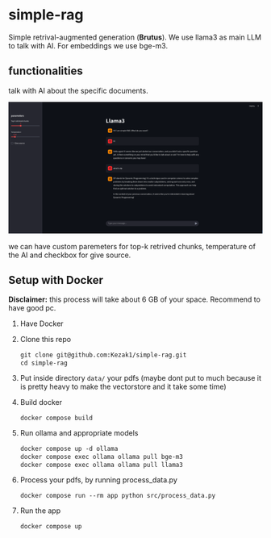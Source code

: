 # simple-rag
Simple retrival-augmented generation (**Brutus**). We use llama3 as main LLM to talk with AI. For embeddings we use bge-m3.

## functionalities
talk with AI about the specific documents.

![alt text](assets/image.png)

we can have custom paremeters for top-k retrived chunks, temperature of the AI and checkbox for give source.

## Setup with Docker
**Disclaimer:** this process will take about 6 GB of your space. Recommend to have good pc.

1. Have Docker
2. Clone this repo

    ```
    git clone git@github.com:Kezak1/simple-rag.git
    cd simple-rag
    ```
3. Put inside directory `data/` your pdfs (maybe dont put to much because it is pretty heavy to make the vectorstore and it take some time)
4. Build docker
    ```
    docker compose build
    ```
5. Run ollama and appropriate models
    ```
    docker compose up -d ollama
    docker compose exec ollama ollama pull bge-m3
    docker compose exec ollama ollama pull llama3
    ```
6. Process your pdfs, by running process_data.py
    ```
    docker compose run --rm app python src/process_data.py
    ```
7. Run the app
    ```
    docker compose up
    ```
